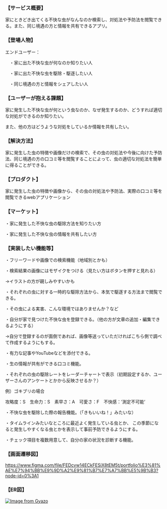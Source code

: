 ### 【サービス概要】
家にときどき出てくる不快な虫がなんなのか検索し、対処法や予防法を閲覧できる。また、同じ境遇の方と情報を共有できるアプリ。

### 【登場人物】
エンドユーザー：

　・家に出た不快な虫が何なのか知りたい人

　・家に出た不快な虫を駆除・駆逐したい人

　・同じ境遇の方と情報をシェアしたい人

### 【ユーザーが抱える課題】
家に発生した不快な虫が何という虫なのか、なぜ発生するのか、どうすれば適切な対処ができるのか知りたい。

また、他の方はどうような対処をしているか情報を共有したい。

### 【解決方法】
家に発生した虫の特徴や画像だけの検索で、その虫の対処法や今後に向けた予防法、同じ境遇の方の口コミ等を閲覧することによって、虫の適切な対処法を簡単に得ることができる。

### 【プロダクト】
家に発生した虫の特徴や画像から、その虫の対処法や予防法、実際の口コミ等を閲覧できるwebアプリケーション

### 【マーケット】
・家に発生した不快な虫の駆除方法を知りたい方

・家に発生した不快な虫の情報を共有したい方

### 【実装したい機能等】
・フリーワードや画像での検索機能（地域別とかも）

・検索結果の画像にはモザイクをつける（見たい方はボタンを押すと見れる）

→イラストの方が親しみやすいかも

・それぞれの虫に対する一時的な駆除方法から、本気で駆逐する方法まで閲覧できる。

・その虫による実害、こんな環境ではありませんか？など

・自分が家で見つけた不快な虫を登録できる。（他の方が文章の追加・編集できるようにする）

→自分で登録するのが面倒であれば、画像等送っていただければこちら側で調べて作成するようにもする。

・有力な記事やYouTubeなどを添付できる。

・生の情報が共有ができる口コミ機能。

・それぞれの虫の駆除レートをレーダーチャートで表示（初期設定するか、ユーザーさんのアンケートとかから反映させるか？）

例）ゴキブリの場合

攻略度：S　生命力：S　素早さ：A　可愛さ：F　不快感：’測定不可能’　

・不快な虫を駆除した際の報告機能。（「きもいいね！」みたいな）

・タイムラインみたいなところに最近よく発生している虫とか、
この季節になると発生しやすくなる虫とかを表示して事前予防できるようにする。

・チェック項目を複数用意して、自分の家の状況を診断する機能。

### 【画面遷移図】
https://www.figma.com/file/FEDcvw14ECkFESiX8tEM5t/portfolio%E3%81%AE%E7%94%BB%E9%9D%A2%E9%81%B7%E7%A7%BB%E5%9B%B3?node-id=0%3A1

### 【ER図】
[![Image from Gyazo](https://i.gyazo.com/3769194a7aa155a2b34223c2e48f0e5d.png)](https://gyazo.com/3769194a7aa155a2b34223c2e48f0e5d)
